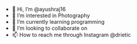 - 👋 Hi, I’m @ayushraj16
- 👀 I’m interested in Photography
- 🌱 I’m currently learning programming
- 💞️ I’m looking to collaborate on 
- 📫 How to reach me through Instagram @drietic

<!---
ayushraj16/ayushraj16 is a ✨ special ✨ repository because its `README.md` (this file) appears on your GitHub profile.
You can click the Preview link to take a look at your changes.
--->
